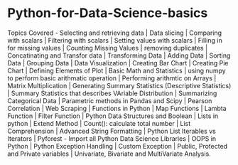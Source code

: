 # Python-for-Data-Science-basics
Topics Covered - Selecting and retrieving data | Data slicing | Comparing with scalars | Filtering with scalars | Setting values with scalars | Filling in for missing values | Counting Missing Values | removing duplicates | Concatinating and Transfor data | Transforming Data | Adding Data | Sorting Data | Grouping Data | Data Visualization | Creating Bar Chart | Creating Pie Chart | Defining Elements of Plot | Basic Math and Statistics | using numpy to perform basic arithmatic operation | Performing arithmtic on Arrays | Matrix Multiplication | Generating Summary Statistics (Descriptive Statistics) | Summary Statistics that describes VAriable Distribution | Summarizing Categorical Data | Parametric methods in Pandas and Scipy | Pearson Correlation | Web Scraping | Functions in Python | Map Functions | Lambta Function | Filter Function | Python Data Structures and Boolean | Lists in python | Extend Method | Count(): calculate total number | List Comprehension | Advanced String Formatting | Python List Iterables vs Iterators | Pyforest - Import all Python Data Science Libraries | OOPS in Python | Python Exception Handling | Custom Exception | Public, Protected and Private variables | Univariate, Bivariate and MultiVariate Analysis.
